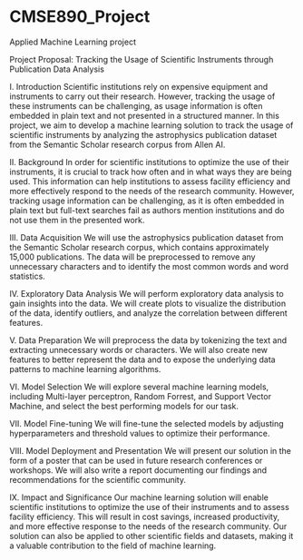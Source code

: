 # CMSE890_Project
Applied Machine Learning project

Project Proposal: Tracking the Usage of Scientific Instruments through Publication Data Analysis

I. Introduction
Scientific institutions rely on expensive equipment and instruments to carry out their research. However, tracking the usage of these instruments can be challenging, as usage information is often embedded in plain text and not presented in a structured manner. In this project, we aim to develop a machine learning solution to track the usage of scientific instruments by analyzing the astrophysics publication dataset from the Semantic Scholar research corpus from Allen AI.

II. Background
In order for scientific institutions to optimize the use of their instruments, it is crucial to track how often and in what ways they are being used. This information can help institutions to assess facility efficiency and more effectively respond to the needs of the research community. However, tracking usage information can be challenging, as it is often embedded in plain text but full-text searches fail as authors mention institutions and do not use them in the presented work.

III. Data Acquisition
We will use the astrophysics publication dataset from the Semantic Scholar research corpus, which contains approximately 15,000 publications. The data will be preprocessed to remove any unnecessary characters and to identify the most common words and word statistics.

IV. Exploratory Data Analysis
We will perform exploratory data analysis to gain insights into the data. We will create plots to visualize the distribution of the data, identify outliers, and analyze the correlation between different features.

V. Data Preparation
We will preprocess the data by tokenizing the text and extracting unnecessary words or characters. We will also create new features to better represent the data and to expose the underlying data patterns to machine learning algorithms.

VI. Model Selection
We will explore several machine learning models, including Multi-layer perceptron, Random Forrest, and Support Vector Machine, and select the best performing models for our task.

VII. Model Fine-tuning
We will fine-tune the selected models by adjusting hyperparameters and threshold values to optimize their performance.

VIII. Model Deployment and Presentation
We will present our solution in the form of a poster that can be used in future research conferences or workshops. We will also write a report documenting our findings and recommendations for the scientific community.

IX. Impact and Significance
Our machine learning solution will enable scientific institutions to optimize the use of their instruments and to assess facility efficiency. This will result in cost savings, increased productivity, and more effective response to the needs of the research community. Our solution can also be applied to other scientific fields and datasets, making it a valuable contribution to the field of machine learning.


